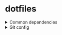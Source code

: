 # dotfiles

<details>
  <summary>Common dependencies</summary>

```shell
sudo apt update

sudo apt install -y \
    apt-transport-https \
    ca-certificates \
    curl \
    exa \
    fzf \
    git \
    gnupg-agent \
    make \
    software-properties-common \
    tig \
    tree \
    vim \
    wget \
    zip unzip \
    zsh
```
</details>

<details>
  <summary>Git config</summary>

```shell
ln -s .dotfiles/shell/bash/.bash_profile .bash_profile
ln -s .dotfiles/shell/bash/.bashrc .bashrc
ln -s .dotfiles/shell/bash/.profile .profile
ln -s .dotfiles/git/.gitconfig .gitconfig
ln -s .dotfiles/git/.gitignore_global .gitignore_global

source ~/.bashrc
```
</details>